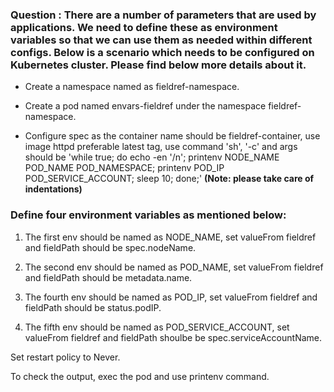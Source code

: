 ### Question : There are a number of parameters that are used by applications. We need to define these as environment variables so that we can use them as needed within different configs. Below is a scenario which needs to be configured on Kubernetes cluster. Please find below more details about it.

* Create a namespace named as fieldref-namespace.

* Create a pod named envars-fieldref under the namespace fieldref-namespace.

* Configure spec as the container name should be fieldref-container, use image httpd preferable latest tag, use command 'sh', '-c' and args should be
'while true; do echo -en '/n'; printenv NODE_NAME POD_NAME POD_NAMESPACE; printenv POD_IP POD_SERVICE_ACCOUNT; sleep 10; done;'
**(Note: please take care of indentations)**

### Define four environment variables as mentioned below:

1. The first env should be named as NODE_NAME, set valueFrom fieldref and fieldPath should be spec.nodeName.

2. The second env should be named as POD_NAME, set valueFrom fieldref and fieldPath should be metadata.name.

3. The fourth env should be named as POD_IP, set valueFrom fieldref and fieldPath should be status.podIP.

4. The fifth env should be named as POD_SERVICE_ACCOUNT, set valueFrom fieldref and fieldPath shoulbe be spec.serviceAccountName.

Set restart policy to Never.

To check the output, exec the pod and use printenv command.

